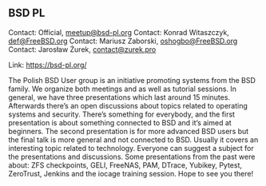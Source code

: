 ## BSD PL ##

Contact: Official, <meetup@bsd-pl.org>
Contact: Konrad Witaszczyk, <def@FreeBSD.org>
Contact: Mariusz Zaborski, <oshogbo@FreeBSD.org>
Contact: Jarosław Żurek, <contact@zurek.pro>

Link: https://bsd-pl.org/

The Polish BSD User group is an initiative promoting systems from the
BSD family. We organize both meetings and as well as tutorial
sessions. In general, we have three presentations which last around 15
minutes. Afterwards there’s an open discussions about topics related
to operating systems and security. There’s  something for everybody,
and the first presentation is about something connected to BSD and
it’s aimed at beginners. The second presentation is for more advanced
BSD users but the final talk is more general and not connected to BSD.
Usually it covers an interesting topic related to technology. Everyone
can suggest a subject for the presentations and discussions. Some
presentations from the past were about: ZFS checkpoints, GELI,
FreeNAS, PAM, DTrace, Yubikey, Pytest, ZeroTrust, Jenkins and the
iocage training session. Hope to see you there!
